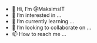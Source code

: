 - 👋 Hi, I’m @MaksimsIT
- 👀 I’m interested in ...
- 🌱 I’m currently learning ...
- 💞️ I’m looking to collaborate on ...
- 📫 How to reach me ...

<!---
MaksimsIT/MaksimsIT is a ✨ special ✨ repository because its `README.md` (this file) appears on your GitHub profile.
You can click the Preview link to take a look at your changes.
--->

